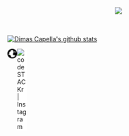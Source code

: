 <div align='center'>
  <img src="https://i.pinimg.com/originals/e4/26/70/e426702edf874b181aced1e2fa5c6cde.gif">
</div>

&nbsp;

[![Dimas Capella's github stats](https://github-readme-stats.vercel.app/api?username=dimascapella&count_private=true&include_all_commits=true&theme=radical)](https://google.com)

[<img align="left" alt="codeSTACKr.com" style="background-color: #fff" width="22px" src="https://raw.githubusercontent.com/iconic/open-iconic/master/svg/globe.svg" />][website]
[<img align="left" alt="codeSTACKr | Instagram" width="22px" style="background-color: #fff" src="https://cdn.jsdelivr.net/npm/simple-icons@v3/icons/instagram.svg" />][instagram]
<br />
<!-- This section you create this variables that are used above -->
[website]: https://dimascapella.github.io/personal-website/
[instagram]: https://www.instagram.com/dimascapella/
